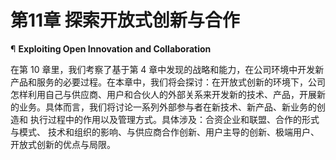 # 第11章 探索开放式创新与合作

¶  **Exploiting Open Innovation and Collaboration**&#x20;

&#x20;       在第 10 章里，我们考察了基于第 4 章中发现的战略和能力，在公司环境中开发新产品和服务的必要过程。在本章中，我们将会探讨：在开放式创新的环境下，公司怎样利用自己与供应商、用户和合伙人的外部关系来开发新的技术、产品，开展新的业务。具体而言，我们将讨论一系列外部参与者在新技术、新产品、新业务的创造和 执行过程中的作用以及管理方式。具体涉及：合资企业和联盟、合作的形式与模式、 技术和组织的影响、与供应商合作创新、用户主导的创新、极端用户、开放式创新的优点与局限。
